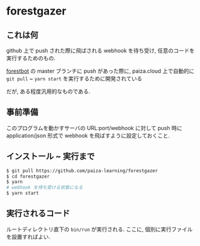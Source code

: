 # forestgazer

## これは何

github 上で push された際に飛ばされる webhook を待ち受け, 任意のコードを実行するためのもの.

[forestbot](https://github.com/paiza-learning/forestbot) の master ブランチに push があった際に, paiza.cloud 上で自動的に `git pull` ~ `yarn start` を実行するために開発されている

だが, ある程度汎用的なものである.

## 事前準備

このプログラムを動かすサーバの URL:port/webhook に対して push 時に application/json 形式で webhook を飛ばすように設定しておくこと.

## インストール ~ 実行まで

```sh
$ git pull https://github.com/paiza-learning/forestgazer
$ cd forestgazer
$ yarn
# webhook を待ち受ける状態になる
$ yarn start
```

## 実行されるコード

ルートディレクトリ直下の `bin/run` が実行される. ここに, 個別に実行ファイルを設置すればよい.
